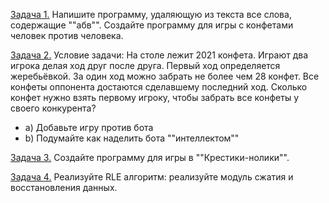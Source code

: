 [Задача 1.]() Напишите программу, удаляющую из текста все слова, содержащие ""абв"".
Создайте программу для игры с конфетами человек против человека.

[Задача 2.]() Условие задачи: На столе лежит 2021 конфета. Играют два игрока делая ход друг после друга. Первый ход определяется жеребьёвкой. За один ход можно забрать не более чем 28 конфет. Все конфеты оппонента достаются сделавшему последний ход. Сколько конфет нужно взять первому игроку, чтобы забрать все конфеты у своего конкурента?
- a) Добавьте игру против бота
- b) Подумайте как наделить бота ""интеллектом""

[Задача 3.]() Создайте программу для игры в ""Крестики-нолики"".

[Задача 4.]() Реализуйте RLE алгоритм: реализуйте модуль сжатия и восстановления данных.